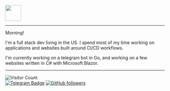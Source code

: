 [<img src="https://smorote.com/img/Morote_white_underline.svg" height="50">](https://smorote.com)

---

Morning!


I'm a full stack dev living in the US. I spend most of my time working on applications and websites built around CI/CD workflows. 

I'm currently working on a telegram bot in Go, and working on a few websites written in C# with Microsoft Blazor.

---

![Visitor Count](https://profile-counter.glitch.me/Grazerquart/count.svg)
<br/>
[![Telegram Badge](https://img.shields.io/badge/24A1DE-Grazerquart-grey?style=flat-square&logo=Telegram&logoColor=white&link=https://t.me/Grazerquart)](https://telegram.org/@Grazerquart)
[![GitHub followers](https://img.shields.io/github/followers/Grazerquart?style=social)](https://www.github.com/Grazerquart)
